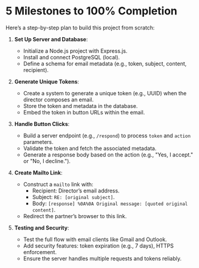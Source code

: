 # 5 Milestones to 100% Completion

Here’s a step-by-step plan to build this project from scratch:

1. **Set Up Server and Database**:
   - Initialize a Node.js project with Express.js.
   - Install and connect PostgreSQL (local).
   - Define a schema for email metadata (e.g., token, subject, content, recipient).

2. **Generate Unique Tokens**:
   - Create a system to generate a unique token (e.g., UUID) when the director composes an email.
   - Store the token and metadata in the database.
   - Embed the token in button URLs within the email.

3. **Handle Button Clicks**:
   - Build a server endpoint (e.g., `/respond`) to process `token` and `action` parameters.
   - Validate the token and fetch the associated metadata.
   - Generate a response body based on the action (e.g., "Yes, I accept." or "No, I decline.").

4. **Create Mailto Link**:
   - Construct a `mailto` link with:
     - Recipient: Director’s email address.
     - Subject: `RE: [original subject]`.
     - Body: `[response] %0A%0A Original message: [quoted original content]`.
   - Redirect the partner’s browser to this link.

5. **Testing and Security**:
   - Test the full flow with email clients like Gmail and Outlook.
   - Add security features: token expiration (e.g., 7 days), HTTPS enforcement.
   - Ensure the server handles multiple requests and tokens reliably.